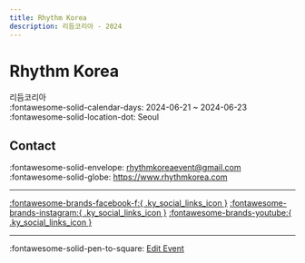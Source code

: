 ```yaml
---
title: Rhythm Korea
description: 리듬코리아 - 2024
---
```


# Rhythm Korea 

리듬코리아  
:fontawesome-solid-calendar-days: 2024-06-21 ~ 2024-06-23  
:fontawesome-solid-location-dot: Seoul  

## Contact

:fontawesome-solid-envelope: <rhythmkoreaevent@gmail.com>  
:fontawesome-solid-globe: <https://www.rhythmkorea.com>  

---

 [:fontawesome-brands-facebook-f:{ .ky_social_links_icon }](https://www.facebook.com/RhythmKorea) [:fontawesome-brands-instagram:{ .ky_social_links_icon }](https://instagram.com/rhythm.korea) [:fontawesome-brands-youtube:{ .ky_social_links_icon }](https://youtube.com/@rhythmkorea)

---

:fontawesome-solid-pen-to-square: [Edit Event](https://github.com/swingdance/events/issues/new?assignees=&labels=update+event&projects=&template=03-update_entity.yml&title=Update%20Event%3A%202024%2Fko_KR%20%E2%80%A2%20Rhythm%20Korea&region=ko_KR&year=2024&id=rhythm-korea-2024&name=Rhythm%20Korea&org_id=)
